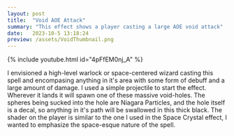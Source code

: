 ```yaml
---
layout: post
title:  "Void AOE Attack"
summary: "This effect shows a player casting a large AOE void attack"
date:   2023-10-5 13:18:24
preview: /assets/VoidThumbnail.png
---
```


{% include youtube.html id="4pFfEM0nj_A" %}

I envisioned a high-level warlock or space-centered wizard casting this spell and encompasing anything in it's area with some form of debuff and a large amount of damage. I used a simple projectile to start the effect. Wherever it lands it will spawn one of these massive void-holes. The spheres being sucked into the hole are Niagara Particles, and the hole itself is a decal, so anything in it's path will be swallowed in this thick black. The shader on the player is similar to the one I used in the Space Crystal effect, I wanted to emphasize the space-esque nature of the spell.